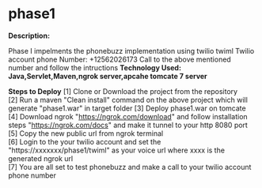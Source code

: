 # phase1

<b>Description:</b>

Phase I impelments the phonebuzz implementation using twilio twiml 
Twilio account phone Number: +12562026173
Call to the above mentioned number and follow the intructions
<b>Technology Used: Java,Servlet,Maven,ngrok server,apcahe tomcate 7 server</b>

<b>Steps to Deploy</b>
[1] Clone or Download the project from the repository<br>
[2] Run a maven "Clean install" command on the above project which will generate "phase1.war" in target folder
[3] Deploy phase1.war on tomcate<br>
[4] Download ngrok "https://ngrok.com/download" and follow installation steps "https://ngrok.com/docs" and make it tunnel to   your http 8080 port<br>
[5] Copy the new public url from ngrok terminal <br>
[6] Login to the your twilio account and set the "https://xxxxxxx/phase1/twiml" as your voice url where xxxx is the generated ngrok url<br>
[7] You are all set to test phonebuzz and make a call to your twilio account phone number<br>



